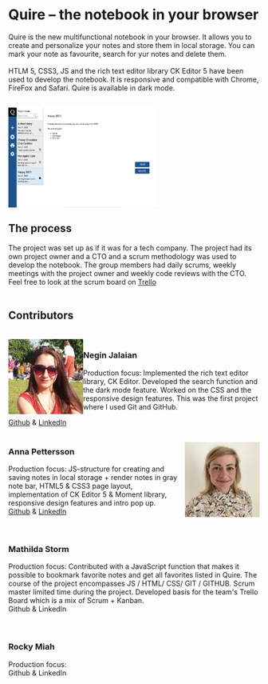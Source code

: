 

# Quire – the notebook  in your browser

Quire is the new multifunctional notebook in your browser. It allows you to create and personalize your notes and store them in local storage. You can  mark your note as favourite, search for yur notes and delete them.
<br>
<br>
HTLM 5, CSS3, JS and  the  rich text editor library CK Editor 5 have been used to develop the notebook. It  is  responsive and compatible with Chrome, FireFox and Safari. Quire is available in dark mode.   

<br>
<img src="img/github/desktop_view.png" width="300px" height="200px"   align="center" >
<br>




## The process 
The project was set up as if it was for a tech company. The project had its own project owner and a CTO and a scrum methodology was used to develop the notebook. The group members had daily scrums, weekly meetings with the project owner and weekly code reviews with the CTO. <br> 
Feel free to look at the  scrum board on [Trello](https://trello.com/b/88BX5SUp/team-template)
<br>
<br>

## Contributors 

<br>

<img src="img/github/negin.jpg" width="150px" height="150px" align="left" padding="60px">

### Negin Jalaian
 Production focus:  Implemented the  rich text editor library, CK Editor.  Developed  the  search function and the dark mode feature. Worked on the CSS and the  responsive design features. This was  the first project where I used Git and GitHub. 

[Github](https://github.com/negin1) & [LinkedIn](https://www.linkedin.com/in/negin-jalalian-68324824/)
<br>
<br>




<img src="img/github/anna.png" width="150px" height="150px" align="right" padding="60px">

### Anna Pettersson
Production focus: JS-structure for creating and saving notes in local storage + render notes in gray note bar, HTML5 & CSS3 page layout, implementation of CK Editor 5 & Moment library, responsive design features and intro pop up. <br>
[Github](https://github.com/bannanaz) & [LinkedIn](https://www.linkedin.com/in/anlepet/)
<br>
<br>
<br>

### Mathilda Storm
Production focus: Contributed with a JavaScript function that makes it possible to bookmark favorite notes and get all favorites listed in Quire. The course of the project encompasses JS / HTML/ CSS/ GIT / GITHUB. Scrum master limited time during the project. Developed basis for the team's Trello Board which is a mix of Scrum + Kanban. <br>
Github & LinkedIn
<br>
<br>
<br>

### Rocky Miah
Production focus: <br>
Github & LinkedIn


